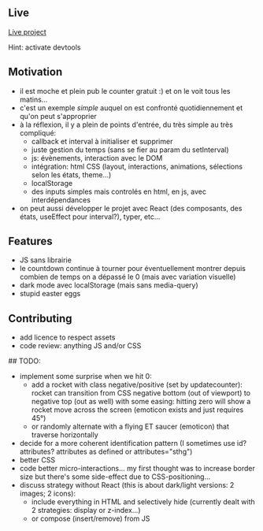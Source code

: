 ## Live

[Live project](https://c-marc.github.io/countdown-reacteur/)

Hint: activate devtools

## Motivation

- il est moche et plein pub le counter gratuit :) et on le voit tous les matins...
- c'est un exemple _simple_ auquel on est confronté quotidiennement et qu'on peut s'approprier
- à la réflexion, il y a plein de points d'entrée, du très simple au très compliqué:
  - callback et interval à initialiser et supprimer
  - juste gestion du temps (sans se fier au param du setInterval)
  - js: évènements, interaction avec le DOM
  - intégration: html CSS (layout, interactions, animations, sélections selon les états, theme...)
  - localStorage
  - des inputs simples mais controlés en html, en js, avec interdépendances
- on peut aussi développer le projet avec React (des composants, des états, useEffect pour interval?), typer, etc...

## Features

- JS sans librairie
- le countdown continue à tourner pour éventuellement montrer depuis combien de temps on a dépassé le 0 (mais avec variation visuelle)
- dark mode avec localStorage (mais sans media-query)
- stupid easter eggs

## Contributing

- add licence to respect assets
- code review: anything JS and/or CSS

## TODO:

- implement some surprise when we hit 0:
  - add a rocket with class negative/positive (set by updatecounter): rocket can transition from CSS negative bottom (out of viewport) to negative top (out as well) with some easing: hitting zero will show a rocket move across the screen (emoticon exists and just requires 45°)
  - or randomly alternate with a flying ET saucer (emoticon) that traverse horizontally
- decide for a more coherent identification pattern (I sometimes use id? attributes? attributes as defined or attributes="sthg")
- better CSS
- code better micro-interactions... my first thought was to increase border size but there's some side-effect due to CSS-positioning...
- discuss strategy without React (this is about dark/light versions: 2 images; 2 icons):
  - include everything in HTML and selectively hide (currently dealt with 2 strategies: display or z-index...)
  - or compose (insert/remove) from JS
